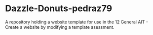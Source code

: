 # Dazzle-Donuts-pedraz79

A repository holding a website template for use in the 12 General AIT - Create a website by modifying a template asessment.
